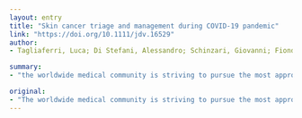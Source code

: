 ```yaml
---
layout: entry
title: "Skin cancer triage and management during COVID-19 pandemic"
link: "https://doi.org/10.1111/jdv.16529"
author:
- Tagliaferri, Luca; Di Stefani, Alessandro; Schinzari, Giovanni; Fionda, Bruno; Rossi, Ernesto; Del Regno, Laura; Gentileschi, Stefano; Federico, Francesco; Valentini, Vincenzo; Tortora, Giampaolo; Peris, Ketty

summary:
- "the worldwide medical community is striving to pursue the most appropriate clinical choices in the worst event of pandemic of the modern times. Over 1 million patients affected by COVID-19 reported so far [1]. The aim of the ideal management of cancer patients is to achieve the best possible balance between the two different issues to be considered. the risk of cancer progression and risk of infectious disease. over 1 million cancer patients have been affected so far. swab positive patients with or without symptoms reported. in this context, the global medical community has pursuing the best clinical choices. cancer patients. COVId-19. global medical."

original:
- "The worldwide medical community is striving to pursue the most appropriate clinical choices in the worst event of pandemic of the modern times [1], with over 1 million patients affected by COVID-19 (i.e., swab positive patients with or without symptoms) reported so far [1]. In this context, the aim of the ideal management of cancer patients is to achieve the best possible balance between the two different issues to be considered, which include the risk of cancer progression and the risk of infectious disease."
---
```


